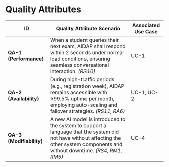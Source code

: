 # Quality Attributes
| ID | Quality Attribute Scenario | Associated Use Case |
|----|-----------------------------|---------------------|
| **QA-1 (Performance)**|When a student queries their next exam, AIDAP shall respond within 2 seconds under normal load conditions, ensuring seamless conversational interaction. *(RS10)* | UC-1 |
| **QA-2 (Availability)**|During high-traffic periods (e.g., registration week), AIDAP remains accessible with ≥99.5% uptime per month, employing auto-scaling and failover strategies. *(RS11, RA6)* | UC-1, UC-2 |
| **QA-3 (Modifiability)**|A new AI model is introduced to the system to support a language that the system did not have without affecting the other system components and without downtime. *(RS4, RM1, RM5)* | UC-4 |
